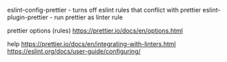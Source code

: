 eslint-config-prettier - turns off eslint rules that conflict with prettier
eslint-plugin-prettier - run prettier as linter rule

prettier options (rules)
https://prettier.io/docs/en/options.html

help
https://prettier.io/docs/en/integrating-with-linters.html
https://eslint.org/docs/user-guide/configuring/
